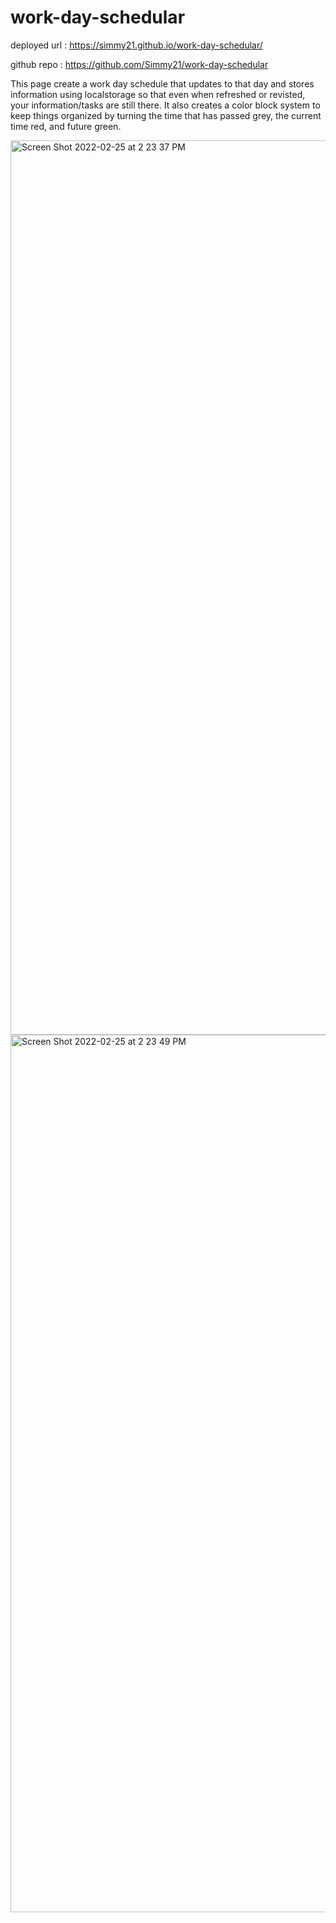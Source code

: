# work-day-schedular
deployed url : https://simmy21.github.io/work-day-schedular/

github repo : https://github.com/Simmy21/work-day-schedular

This page create a work day schedule that updates to that day and stores information using localstorage so that even when refreshed or revisted, your information/tasks are still there. It also creates a color block system to keep things organized by turning the time that has passed grey, the current time red, and future green.

<img width="1431" alt="Screen Shot 2022-02-25 at 2 23 37 PM" src="https://user-images.githubusercontent.com/95011492/155817302-a9a074ec-cc5f-47ae-a32b-e7e60452e397.png">

<img width="1404" alt="Screen Shot 2022-02-25 at 2 23 49 PM" src="https://user-images.githubusercontent.com/95011492/155817313-00253b7d-37bf-4c25-9efc-ccff29523ce2.png">
